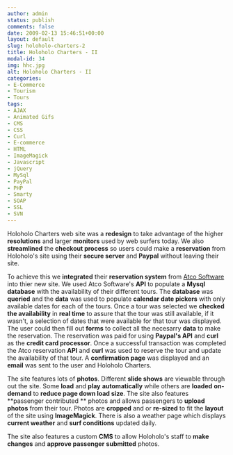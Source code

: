 ```yaml
---
author: admin
status: publish
comments: false
date: 2009-02-13 15:46:51+00:00
layout: default
slug: holoholo-charters-2
title: Holoholo Charters - II
modal-id: 34
img: hhc.jpg
alt: Holoholo Charters - II
categories:
- E-Commerce
- Tourism
- Tours
tags:
- AJAX
- Animated Gifs
- CMS
- CSS
- Curl
- E-commerce
- HTML
- ImageMagick
- Javascript
- jQuery
- MySql
- PayPal
- PHP
- Smarty
- SOAP
- SSL
- SVN
---
```

Holoholo Charters web site was a **redesign** to take advantage of the higher **resolutions** and larger **monitors** used by web surfers today. We also **streamlined** the **checkout process** so users could make a **reservation** from Holoholo's site using their **secure server** and **Paypal** without leaving their site.

To achieve this we **integrated** their **reservation system** from [Atco Software](http://atcosoftware.net/) into thier new site. We used Atco Software's **API** to populate a **Mysql** **database** with the availability of their different tours. The **database** was **queried** and the **data** was used to populate **calendar date pickers** with only available dates for each of the tours. Once a tour was selected we **checked the availability** in **real time** to assure that the tour was still available, if it wasn't, a selection of dates that were available for that tour was displayed. The user could then fill out **forms** to collect all the necesarry **data** to make the reservation. The reservation was paid for using **Paypal's API** and **curl** as the **credit card processor**. Once a successful transaction was completed the Atco reservation **API** and **curl** was used to reserve the tour and update the availability of that tour. A **confirmation page** was displayed and an **email** was sent to the user and Holoholo Charters.



The site features lots of **photos**. Different **slide shows** are viewable through out the site. Some **load** and **play** **automatically** while others are **loaded** **on-demand** to **reduce page down load size**. The site also features **passenger contributed ** photos and allows passengers to **upload photos** from their tour. Photos are **cropped** and or **re-sized** to fit the **layout** of the site using **ImageMagick**. There is also a weather page which displays **current weather** and **surf conditions** updated daily.



The site also features a custom **CMS** to allow Holoholo's staff to **make changes** and **approve passenger** **submitted** photos.
